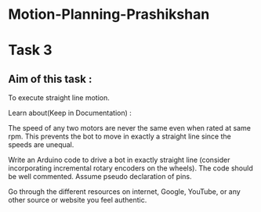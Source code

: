 # Motion-Planning-Prashikshan

# Task 3
 
## Aim of this task :

To execute straight line motion. 

Learn about(Keep in Documentation)  :

The speed of any two motors are never the same even when rated at same rpm. This prevents the bot to move in exactly a straight line since the speeds are unequal.

Write an Arduino code to drive a bot in exactly straight line (consider incorporating incremental rotary encoders on the wheels). The code should be well commented. Assume pseudo declaration of pins.

Go through the different resources on internet, 
Google, YouTube, or any other source or website you feel authentic. 